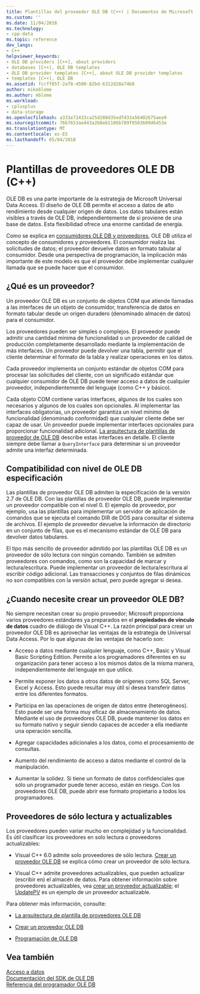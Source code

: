 ```yaml
---
title: Plantillas del proveedor OLE DB (C++) | Documentos de Microsoft
ms.custom: ''
ms.date: 11/04/2016
ms.technology:
- cpp-data
ms.topic: reference
dev_langs:
- C++
helpviewer_keywords:
- OLE DB providers [C++], about providers
- databases [C++], OLE DB templates
- OLE DB provider templates [C++], about OLE DB provider templates
- templates [C++], OLE DB
ms.assetid: fccff85f-2af8-4500-82bd-6312d28a74b8
author: mikeblome
ms.author: mblome
ms.workload:
- cplusplus
- data-storage
ms.openlocfilehash: a331e72433ca25d280d35edfd33a56402675aea9
ms.sourcegitcommit: 76b7653ae443a2b8eb1186b789f8503609d6453e
ms.translationtype: MT
ms.contentlocale: es-ES
ms.lasthandoff: 05/04/2018
---
```

# <a name="ole-db-provider-templates-c"></a>Plantillas de proveedores OLE DB (C++)
OLE DB es una parte importante de la estrategia de Microsoft Universal Data Access. El diseño de OLE DB permite el acceso a datos de alto rendimiento desde cualquier origen de datos. Los datos tabulares están visibles a través de OLE DB, independientemente de si proviene de una base de datos. Esta flexibilidad ofrece una enorme cantidad de energía.  
  
 Como se explica en [consumidores OLE DB y proveedores](../../data/oledb/ole-db-consumers-and-providers.md), OLE DB utiliza el concepto de consumidores y proveedores. El consumidor realiza las solicitudes de datos; el proveedor devuelve datos en formato tabular al consumidor. Desde una perspectiva de programación, la implicación más importante de este modelo es que el proveedor debe implementar cualquier llamada que se puede hacer que el consumidor.  
  
## <a name="what-is-a-provider"></a>¿Qué es un proveedor?  
 Un proveedor OLE DB es un conjunto de objetos COM que atiende llamadas a las interfaces de un objeto de consumidor, transferencia de datos en formato tabular desde un origen duradero (denominado almacén de datos) para el consumidor.  
  
 Los proveedores pueden ser simples o complejos. El proveedor puede admitir una cantidad mínima de funcionalidad o un proveedor de calidad de producción completamente desarrollado mediante la implementación de más interfaces. Un proveedor puede devolver una tabla, permitir que el cliente determinar el formato de la tabla y realizar operaciones en los datos.  
  
 Cada proveedor implementa un conjunto estándar de objetos COM para procesar las solicitudes del cliente, con un significado estándar que cualquier consumidor de OLE DB puede tener acceso a datos de cualquier proveedor, independientemente del lenguaje (como C++ y básico).  
  
 Cada objeto COM contiene varias interfaces, algunos de los cuales son necesarios y algunos de los cuales son opcionales. Al implementar las interfaces obligatorias, un proveedor garantiza un nivel mínimo de funcionalidad (denominado conformidad) que cualquier cliente debe ser capaz de usar. Un proveedor puede implementar interfaces opcionales para proporcionar funcionalidad adicional. [La arquitectura de plantillas de proveedor de OLE DB](../../data/oledb/ole-db-provider-template-architecture.md) describe estas interfaces en detalle. El cliente siempre debe llamar a `QueryInterface` para determinar si un proveedor admite una interfaz determinada.  
  
## <a name="ole-db-specification-level-support"></a>Compatibilidad con nivel de OLE DB especificación  
 Las plantillas de proveedor OLE DB admiten la especificación de la versión 2.7 de OLE DB. Con las plantillas de proveedor OLE DB, puede implementar un proveedor compatible con el nivel 0. El ejemplo de proveedor, por ejemplo, usa las plantillas para implementar un servidor de aplicación de comandos que se ejecuta el comando DIR de DOS para consultar el sistema de archivos. El ejemplo de proveedor devuelve la información de directorio en un conjunto de filas, que es el mecanismo estándar de OLE DB para devolver datos tabulares.  
  
 El tipo más sencillo de proveedor admitido por las plantillas OLE DB es un proveedor de sólo lectura con ningún comando. También se admiten proveedores con comandos, como son la capacidad de marcar y lectura/escritura. Puede implementar un proveedor de lectura/escritura al escribir código adicional. Las transacciones y conjuntos de filas dinámicos no son compatibles con la versión actual, pero puede agregar si desea.  
  
## <a name="when-do-you-need-to-create-an-ole-db-provider"></a>¿Cuando necesite crear un proveedor OLE DB?  
 No siempre necesitan crear su propio proveedor; Microsoft proporciona varios proveedores estándares ya preparados en el **propiedades de vínculo de datos** cuadro de diálogo de Visual C++. La razón principal para crear un proveedor OLE DB es aprovechar las ventajas de la estrategia de Universal Data Access. Por lo que algunas de las ventajas de hacerlo son:  
  
-   Acceso a datos mediante cualquier lenguaje, como C++, Basic y Visual Basic Scripting Edition. Permite a los programadores diferentes en su organización para tener acceso a los mismos datos de la misma manera, independientemente del lenguaje en que utilice.  
  
-   Permite exponer los datos a otros datos de orígenes como SQL Server, Excel y Access. Esto puede resultar muy útil si desea transferir datos entre los diferentes formatos.  
  
-   Participa en las operaciones de origen de datos entre (heterogéneos). Esto puede ser una forma muy eficaz de almacenamiento de datos. Mediante el uso de proveedores OLE DB, puede mantener los datos en su formato nativo y seguir siendo capaces de acceder a ella mediante una operación sencilla.  
  
-   Agregar capacidades adicionales a los datos, como el procesamiento de consultas.  
  
-   Aumento del rendimiento de acceso a datos mediante el control de la manipulación.  
  
-   Aumentar la solidez. Si tiene un formato de datos confidenciales que sólo un programador puede tener acceso, están en riesgo. Con los proveedores OLE DB, puede abrir ese formato propietario a todos los programadores.  
  
## <a name="read-only-and-updatable-providers"></a>Proveedores de sólo lectura y actualizables  
 Los proveedores pueden variar mucho en complejidad y la funcionalidad. Es útil clasificar los proveedores en solo lectura o proveedores actualizables:  
  
-   Visual C++ 6.0 admite solo proveedores de sólo lectura. [Crear un proveedor OLE DB](../../data/oledb/creating-an-ole-db-provider.md) se explica cómo crear un proveedor de sólo lectura.  
  
-   Visual C++ admite proveedores actualizables, que pueden actualizar (escribir en) el almacén de datos. Para obtener información sobre proveedores actualizables, vea [crear un proveedor actualizable](../../data/oledb/creating-an-updatable-provider.md); el [UpdatePV](http://msdn.microsoft.com/en-us/c8bed873-223c-4a7d-af55-f90138c6f38f) es un ejemplo de un proveedor actualizable.  
  
 Para obtener más información, consulte:  
  
-   [La arquitectura de plantilla de proveedores OLE DB](../../data/oledb/ole-db-provider-template-architecture.md)  
  
-   [Crear un proveedor OLE DB](../../data/oledb/creating-an-ole-db-provider.md)  
  
-   [Programación de OLE DB](../../data/oledb/ole-db-programming.md)  
  
## <a name="see-also"></a>Vea también  
 [Acceso a datos](../data-access-in-cpp.md)   
 [Documentación del SDK de OLE DB](https://msdn.microsoft.com/en-us/library/ms722784.aspx)   
 [Referencia del programador OLE DB](https://msdn.microsoft.com/en-us/library/ms713643.aspx)